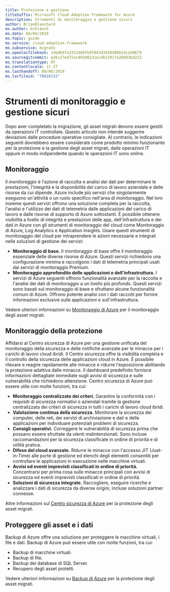 ```yaml
---
title: Protezione e gestione
titleSuffix: Microsoft Cloud Adoption Framework for Azure
description: Strumenti di monitoraggio e gestione sicuri
author: BrianBlanchard
ms.author: brblanch
ms.date: 04/04/2019
ms.topic: guide
ms.service: cloud-adoption-framework
ms.subservice: migrate
ms.openlocfilehash: 14bd697a3332466fb97043d3420d80b1dca50679
ms.sourcegitcommit: a26c27ed72ac89198231ec4b11917a20d03bd222
ms.translationtype: HT
ms.contentlocale: it-IT
ms.lasthandoff: 09/06/2019
ms.locfileid: "70818132"
---
```

# <a name="secure-monitoring-and-management-tools"></a>Strumenti di monitoraggio e gestione sicuri

Dopo aver completato la migrazione, gli asset migrati devono essere gestiti da operazioni IT controllate. Questo articolo non intende suggerire deviazioni dalle procedure operative consigliate. Al contrario, le indicazioni seguenti dovrebbero essere considerate come prodotto minimo funzionante per la protezione e la gestione degli asset migrati, dalle operazioni IT oppure in modo indipendente quando le operazioni IT sono online.

## <a name="monitoring"></a>Monitoraggio

Il *monitoraggio* è l'azione di raccolta e analisi dei dati per determinare le prestazioni, l'integrità e la disponibilità del carico di lavoro aziendale e delle risorse da cui dipende. Azure include più servizi che singolarmente eseguono un'attività o un ruolo specifico nell'area di monitoraggio. Nel loro insieme questi servizi offrono una soluzione completa per la raccolta, l'analisi e l'utilizzo dei dati di telemetria dalle applicazioni del carico di lavoro e dalle risorse di supporto di Azure sottostanti. È possibile ottenere visibilità a livello di integrità e prestazioni delle app, dell'infrastruttura e dei dati in Azure con gli strumenti di monitoraggio del cloud come Monitoraggio di Azure, Log Analytics e Application Insights. Usare questi strumenti di monitoraggio del cloud per intraprendere le azioni necessarie e integrali nelle soluzioni di gestione dei servizi:

- **Monitoraggio di base.** Il monitoraggio di base offre il monitoraggio essenziale delle diverse risorse di Azure. Questi servizi richiedono una configurazione minima e raccolgono i dati di telemetria principali usati dai servizi di monitoraggio Premium.
- **Monitoraggio approfondito delle applicazioni e dell'infrastruttura.** I servizi di Azure seguenti offrono funzionalità avanzate per la raccolta e l'analisi dei dati di monitoraggio a un livello più profondo. Questi servizi sono basati sul monitoraggio di base e sfruttano alcune funzionalità comuni di Azure. Offrono potente analisi con i dati raccolti per fornire informazioni esclusive sulle applicazioni e sull'infrastruttura.

Vedere ulteriori informazioni su [Monitoraggio di Azure](/azure/azure-monitor/overview) per il monitoraggio degli asset migrati.

## <a name="security-monitoring"></a>Monitoraggio della protezione

Affidarsi al Centro sicurezza di Azure per una gestione unificata del monitoraggio della sicurezza e delle notifiche avanzate per le minacce per i carichi di lavoro cloud ibridi. Il Centro sicurezza offre la visibilità completa e il controllo della sicurezza delle applicazioni cloud in Azure. È possibile rilevare e reagire rapidamente alle minacce e ridurre l'esposizione abilitando la protezione adattiva dalle minacce. Il dashboard predefinito fornisce informazioni dettagliate immediate sugli avvisi di sicurezza e sulle vulnerabilità che richiedono attenzione. Centro sicurezza di Azure può essere utile con molte funzioni, tra cui:

- **Monitoraggio centralizzato dei criteri.** Garantire la conformità con i requisiti di sicurezza normativi o aziendali tramite la gestione centralizzata dei criteri di sicurezza in tutti i carichi di lavoro cloud ibridi.
- **Valutazione continua della sicurezza.** Monitorare la sicurezza dei computer, delle reti, dei servizi di archiviazione e dati e delle applicazioni per individuare potenziali problemi di sicurezza.
- **Consigli operativi.** Correggere le vulnerabilità di sicurezza prima che possano essere sfruttate da utenti malintenzionati. Sono incluse raccomandazioni per la sicurezza classificate in ordine di priorità e di utilità pratica.
- **Difese del cloud avanzate.** Ridurre le minacce con l'accesso JIT (Just-in-Time) alle porte di gestione ed elenchi degli elementi consentiti per controllare le applicazioni in esecuzione nelle macchine virtuali.
- **Avvisi ed eventi imprevisti classificati in ordine di priorità.** Concentrarsi per prima cosa sulle minacce principali con avvisi di sicurezza ed eventi imprevisti classificati in ordine di priorità.
- **Soluzioni di sicurezza integrate.** Raccogliere, eseguire ricerche e analizzare i dati di sicurezza da diverse origini, incluse soluzioni partner connesse.

Altre informazioni sul [Centro sicurezza di Azure](/azure/security-center) per la protezione degli asset migrati.

## <a name="protect-assets-and-data"></a>Proteggere gli asset e i dati

Backup di Azure offre una soluzione per proteggere le macchine virtuali, i file e dati. Backup di Azure può essere utile con molte funzioni, tra cui:

- Backup di macchine virtuali.
- Backup di file.
- Backup dei database di SQL Server.
- Recupero degli asset protetti.

Vedere ulteriori informazioni su [Backup di Azure](/azure/backup) per la protezione degli asset migrati.
